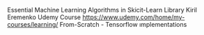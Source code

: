 Essential Machine Learning Algorithms in Skicit-Learn Library Kiril Eremenko Udemy Course https://www.udemy.com/home/my-courses/learning/
From-Scratch - Tensorflow ımplementations
